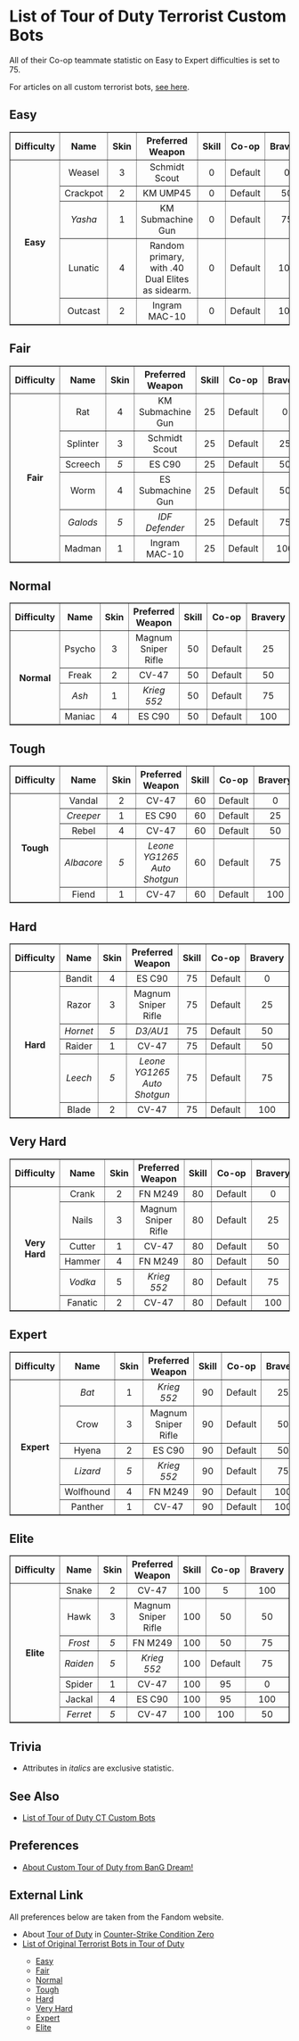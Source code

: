 # List of Tour of Duty Terrorist Custom Bots

All of their Co-op teammate statistic on Easy to Expert difficulties is set to 75.

For articles on all custom terrorist bots, <a href="https://github.com/munawars14/Munawars14-Condition-Zero-Custom-BOT-for-Tour-of-Duty-from-BanG-Dream/blob/main/Custom%20Bots%20List%20-%20Terrorist%20Articles.md">see here</a>.

## Easy
<table border="1">
<tbody align="center">
<tr>
<th>Difficulty</th>
<th>Name</th>
<th>Skin</th>
<th>Preferred Weapon</th>
<th>Skill</th>
<th>Co-op</th>
<th>Bravery</th>
</tr>
<tr>
<th rowspan="10">Easy</th>
<td>Weasel</td>
<td>3</td>
<td>Schmidt Scout</td>
<td>0</td>
<td>Default</td>
<td>0</td>
</tr>
<tr>
<td>Crackpot</td>
<td>2</td>
<td>KM UMP45</td>
<td>0</td>
<td>Default</td>
<td>50</td>
</tr>
<tr>
<td><i>Yasha</i></td>
<td>1</td>
<td>KM Submachine Gun</td>
<td>0</td>
<td>Default</td>
<td>75</td>
</tr>
<tr>
<td>Lunatic</td>
<td>4</td>
<td>Random primary, with .40 Dual Elites as sidearm.</td>
<td>0</td>
<td>Default</td>
<td>100</td>
</tr>
<tr>
<td>Outcast</td>
<td>2</td>
<td>Ingram MAC-10</td>
<td>0</td>
<td>Default</td>
<td>100</td>
</tr>
</tbody>
</table>

## Fair
<table border="1">
<tbody align="center">
<tr>
<th>Difficulty</th>
<th>Name</th>
<th>Skin</th>
<th>Preferred Weapon</th>
<th>Skill</th>
<th>Co-op</th>
<th>Bravery</th>
</tr>
<tr>
<th rowspan="10">Fair</th>
<td>Rat</td>
<td>4</td>
<td>KM Submachine Gun</td>
<td>25</td>
<td>Default</td>
<td>0</td>
</tr>
<tr>
<td>Splinter</td>
<td>3</td>
<td>Schmidt Scout</td>
<td>25</td>
<td>Default</td>
<td>25</td>
</tr>
<tr>
<td>Screech</td>
<td><i>5</i></td>
<td>ES C90</td>
<td>25</td>
<td>Default</td>
<td>50</td>
</tr>
<tr>
<td>Worm</td>
<td>4</td>
<td>ES Submachine Gun</td>
<td>25</td>
<td>Default</td>
<td>50</td>
</tr>
<tr>
<td><i>Galods</i></td>
<td><i>5</i></td>
<td><i>IDF Defender</i></td>
<td>25</td>
<td>Default</td>
<td>75</td>
</tr>
<tr>
<td>Madman</td>
<td>1</td>
<td>Ingram MAC-10</td>
<td>25</td>
<td>Default</td>
<td>100</td>
</tr>
</tbody>
</table>

## Normal
<table border="1">
<tbody align="center">
<tr>
<th>Difficulty</th>
<th>Name</th>
<th>Skin</th>
<th>Preferred Weapon</th>
<th>Skill</th>
<th>Co-op</th>
<th>Bravery</th>
</tr>
<tr>
<th rowspan="10">Normal</th>
<td>Psycho</td>
<td>3</td>
<td>Magnum Sniper Rifle</td>
<td>50</td>
<td>Default</td>
<td>25</td>
</tr>
<tr>
<td>Freak</td>
<td>2</td>
<td>CV-47</td>
<td>50</td>
<td>Default</td>
<td>50</td>
</tr>
<tr>
<td><i>Ash</i></td>
<td>1</td>
<td><i>Krieg 552</i></td>
<td>50</td>
<td>Default</td>
<td>75</td>
</tr>
<tr>
<td>Maniac</td>
<td>4</td>
<td>ES C90</td>
<td>50</td>
<td>Default</td>
<td>100</td>
</tr>
</tbody>
</table>

## Tough
<table border="1">
<tbody align="center">
<tr>
<th>Difficulty</th>
<th>Name</th>
<th>Skin</th>
<th>Preferred Weapon</th>
<th>Skill</th>
<th>Co-op</th>
<th>Bravery</th>
</tr>
<tr>
<th rowspan="10">Tough</th>
<td>Vandal</td>
<td>2</td>
<td>CV-47</td>
<td>60</td>
<td>Default</td>
<td>0</td>
</tr>
<tr>
<td><i>Creeper</i></td>
<td>1</td>
<td>ES C90</td>
<td>60</td>
<td>Default</td>
<td>25</td>
</tr>
<tr>
<td>Rebel</td>
<td>4</td>
<td>CV-47</td>
<td>60</td>
<td>Default</td>
<td>50</td>
</tr>
<tr>
<td><i>Albacore</i></td>
<td><i>5</i></td>
<td><i>Leone YG1265 Auto Shotgun</i></td>
<td>60</td>
<td>Default</td>
<td>75</td>
</tr>
<tr>
<td>Fiend</td>
<td>1</td>
<td>CV-47</td>
<td>60</td>
<td>Default</td>
<td>100</td>
</tr>
</tbody>
</table>

## Hard
<table border="1">
<tbody align="center">
<tr>
<th>Difficulty</th>
<th>Name</th>
<th>Skin</th>
<th>Preferred Weapon</th>
<th>Skill</th>
<th>Co-op</th>
<th>Bravery</th>
</tr>
<tr>
<th rowspan="10">Hard</th>
<td>Bandit</td>
<td>4</td>
<td>ES C90</td>
<td>75</td>
<td>Default</td>
<td>0</td>
</tr>
<tr>
<td>Razor</td>
<td>3</td>
<td>Magnum Sniper Rifle</td>
<td>75</td>
<td>Default</td>
<td>25</td>
</tr>
<tr>
<td><i>Hornet</i></td>
<td><i>5</i></td>
<td><i>D3/AU1</i></td>
<td>75</td>
<td>Default</td>
<td>50</td>
</tr>
<tr>
<td>Raider</td>
<td>1</td>
<td>CV-47</td>
<td>75</td>
<td>Default</td>
<td>50</td>
</tr>
<tr>
<td><i>Leech</i></td>
<td><i>5</i></td>
<td><i>Leone YG1265 Auto Shotgun</i></td>
<td>75</td>
<td>Default</td>
<td>75</td>
</tr>
<tr>
<td>Blade</td>
<td>2</td>
<td>CV-47</td>
<td>75</td>
<td>Default</td>
<td>100</td>
</tr>
</tbody>
</table>

## Very Hard
<table border="1">
<tbody align="center">
<tr>
<th>Difficulty</th>
<th>Name</th>
<th>Skin</th>
<th>Preferred Weapon</th>
<th>Skill</th>
<th>Co-op</th>
<th>Bravery</th>
</tr>
<tr>
<th rowspan="10">Very Hard</th>
<td>Crank</td>
<td>2</td>
<td>FN M249</td>
<td>80</td>
<td>Default</td>
<td>0</td>
</tr>
<tr>
<td>Nails</td>
<td>3</td>
<td>Magnum Sniper Rifle</td>
<td>80</td>
<td>Default</td>
<td>25</td>
</tr>
<tr>
<td>Cutter</td>
<td>1</td>
<td>CV-47</td>
<td>80</td>
<td>Default</td>
<td>50</td>
</tr>
<tr>
<td>Hammer</td>
<td>4</td>
<td>FN M249</td>
<td>80</td>
<td>Default</td>
<td>50</td>
</tr>
<tr>
<td><i>Vodka</i></td>
<td>5</td>
<td><i>Krieg 552</i></td>
<td>80</td>
<td>Default</td>
<td>75</td>
</tr>
<tr>
<td>Fanatic</td>
<td>2</td>
<td>CV-47</td>
<td>80</td>
<td>Default</td>
<td>100</td>
</tr>
</tbody>
</table>

## Expert
<table border="1">
<tbody align="center">
<tr>
<th>Difficulty</th>
<th>Name</th>
<th>Skin</th>
<th>Preferred Weapon</th>
<th>Skill</th>
<th>Co-op</th>
<th>Bravery</th>
</tr>
<tr>
<th rowspan="10">Expert</th>
<td><i>Bat</i></td>
<td>1</td>
<td><i>Krieg 552</i></td>
<td>90</td>
<td>Default</td>
<td>25</td>
</tr>
<tr>
<td>Crow</td>
<td>3</td>
<td>Magnum Sniper Rifle</td>
<td>90</td>
<td>Default</td>
<td>50</td>
</tr>
<tr>
<td>Hyena</td>
<td>2</td>
<td>ES C90</td>
<td>90</td>
<td>Default</td>
<td>50</td>
</tr>
<tr>
<td><i>Lizard</i></td>
<td><i>5</i></td>
<td><i>Krieg 552</i></td>
<td>90</td>
<td>Default</td>
<td>75</td>
</tr>
<tr>
<td>Wolfhound</td>
<td>4</td>
<td>FN M249</td>
<td>90</td>
<td>Default</td>
<td>100</td>
</tr>
<tr>
<td>Panther</td>
<td>1</td>
<td>CV-47</td>
<td>90</td>
<td>Default</td>
<td>100</td>
</tr>
</tbody>
</table>

## Elite
<table border="1">
<tbody align="center">
<tr>
<th>Difficulty</th>
<th>Name</th>
<th>Skin</th>
<th>Preferred Weapon</th>
<th>Skill</th>
<th>Co-op</th>
<th>Bravery</th>
</tr>
<tr>
<th rowspan="10">Elite</th>
<td>Snake</td>
<td>2</td>
<td>CV-47</td>
<td>100</td>
<td>5</td>
<td>100</td>
</tr>
<tr>
<td>Hawk</td>
<td>3</td>
<td>Magnum Sniper Rifle</td>
<td>100</td>
<td>50</td>
<td>50</td>
</tr>
<tr>
<td><i>Frost</i></td>
<td><i>5</i></td>
<td>FN M249</td>
<td>100</td>
<td>50</td>
<td>75</td>
</tr>
<tr>
<td><i>Raiden</i></td>
<td><i>5</i></td>
<td><i>Krieg 552</i></td>
<td>100</td>
<td>Default</td>
<td>75</td>
</tr>
<tr>
<td>Spider</td>
<td>1</td>
<td>CV-47</td>
<td>100</td>
<td>95</td>
<td>0</td>
</tr>
<tr>
<td>Jackal</td>
<td>4</td>
<td>ES C90</td>
<td>100</td>
<td>95</td>
<td>100</td>
</tr>
<tr>
<td><i>Ferret</i></td>
<td><i>5</i></td>
<td>CV-47</td>
<td>100</td>
<td>100</td>
<td>50</td>
</tr>
</tbody>
</table>

## Trivia
- Attributes in <i>italics</i> are exclusive statistic.

## See Also
- <a href="https://github.com/munawars14/Munawars14-Condition-Zero-Custom-BOT-for-Tour-of-Duty-from-BanG-Dream/blob/main/Custom%20Bots%20List.md">List of Tour of Duty CT Custom Bots</a>

## Preferences
- <a href="https://github.com/munawars14/Munawars14-Condition-Zero-Custom-BOT-for-Tour-of-Duty-from-BanG-Dream">About Custom Tour of Duty from BanG Dream!</a>

## External Link
All preferences below are taken from the Fandom website.
<ul>
<Li>About <a href="https://counterstrike.fandom.com/wiki/Category:Tour_of_Duty">Tour of Duty</a> in <a href="https://counterstrike.fandom.com/wiki/Counter-Strike:_Condition_Zero">Counter-Strike Condition Zero</a></li>
<li><a href="https://counterstrike.fandom.com/wiki/List_of_Tour_of_Duty_Terrorist_Bots">List of Original Terrorist Bots in Tour of Duty</a></li>
<ul>
<li><a href="https://counterstrike.fandom.com/wiki/List_of_Tour_of_Duty_Terrorist_Bots/Easy">Easy</a></li>
<li><a href="https://counterstrike.fandom.com/wiki/List_of_Tour_of_Duty_Terrorist_Bots/Fair">Fair</a></li>
<li><a href="https://counterstrike.fandom.com/wiki/List_of_Tour_of_Duty_Terrorist_Bots/Normal">Normal</a></li>
<li><a href="https://counterstrike.fandom.com/wiki/List_of_Tour_of_Duty_Terrorist_Bots/Tough">Tough</a></li>
<li><a href="https://counterstrike.fandom.com/wiki/List_of_Tour_of_Duty_Terrorist_Bots/Hard">Hard</a></li>
<li><a href="https://counterstrike.fandom.com/wiki/List_of_Tour_of_Duty_Terrorist_Bots/Very_Hard">Very Hard</a></li>
<li><a href="https://counterstrike.fandom.com/wiki/List_of_Tour_of_Duty_Terrorist_Bots/Expert">Expert</a></li>
<li><a href="https://counterstrike.fandom.com/wiki/List_of_Tour_of_Duty_Terrorist_Bots/Elite">Elite</a></li>
</ul>
</ul>

